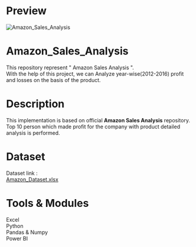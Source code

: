# Preview
![Amazon_Sales_Analysis](https://user-images.githubusercontent.com/110352976/193509305-9a61561b-ae3a-4522-aa64-91a90658a91e.png)



# Amazon_Sales_Analysis
This repository represent " Amazon Sales Analysis ". <br />
With the help of this project, we can Analyze year-wise(2012-2016) profit and losses on the basis of the product.

# Description
This implementation is based on official **Amazon Sales Analysis** repository. <br />
Top 10 person which made profit for the company with product detailed analysis is performed.


# Dataset
Dataset link : <br />
[Amazon_Dataset.xlsx](https://github.com/vishalsoni7575/Amazon-Sales-Analysis/files/9694926/Amazon_Dataset.xlsx)

# Tools & Modules
Excel <br />
Python <br />
Pandas & Numpy <br />
Power BI <br />
